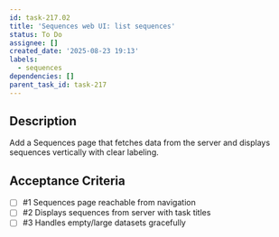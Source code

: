 ```yaml
---
id: task-217.02
title: 'Sequences web UI: list sequences'
status: To Do
assignee: []
created_date: '2025-08-23 19:13'
labels:
  - sequences
dependencies: []
parent_task_id: task-217
---
```


## Description

Add a Sequences page that fetches data from the server and displays sequences vertically with clear labeling.

## Acceptance Criteria
<!-- AC:BEGIN -->
- [ ] #1 Sequences page reachable from navigation
- [ ] #2 Displays sequences from server with task titles
- [ ] #3 Handles empty/large datasets gracefully
<!-- AC:END -->
